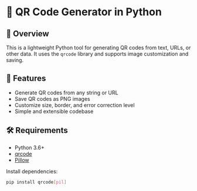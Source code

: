 # 🧾 QR Code Generator in Python

## 📌 Overview
This is a lightweight Python tool for generating QR codes from text, URLs, or other data. It uses the `qrcode` library and supports image customization and saving.

## 🚀 Features
- Generate QR codes from any string or URL
- Save QR codes as PNG images
- Customize size, border, and error correction level
- Simple and extensible codebase

## 🛠️ Requirements
- Python 3.6+
- [qrcode](https://pypi.org/project/qrcode/)
- [Pillow](https://pypi.org/project/Pillow/)

Install dependencies:
```bash
pip install qrcode[pil]
